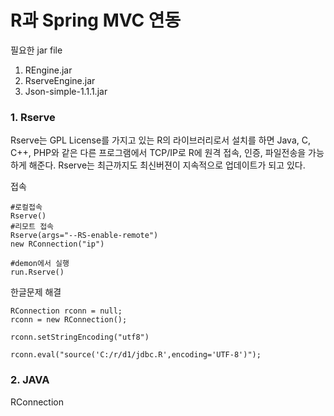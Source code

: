# R과 Spring MVC 연동
필요한 jar file
  1. REngine.jar
  2. RserveEngine.jar
  3. Json-simple-1.1.1.jar

### 1. Rserve
Rserve는 GPL License를 가지고 있는 R의 라이브러리로서 설치를 하면 Java, C, C++, PHP와 같은 다른 프로그램에서 TCP/IP로 R에 원격 접속, 인증, 파일전송을 가능하게 해준다. Rserve는 최근까지도 최신버젼이 지속적으로 업데이트가 되고 있다.

접속
  ```
  #로컬접속
  Rserve()
  #리모트 접속  
  Rserve(args="--RS-enable-remote")
  new RConnection("ip")

  #demon에서 실행
run.Rserve()
  ```
한글문제 해결
  ```
  RConnection rconn = null;
rconn = new RConnection();

rconn.setStringEncoding("utf8")

rconn.eval("source('C:/r/d1/jdbc.R',encoding='UTF-8')");
  ```

  ### 2. JAVA
  RConnection
